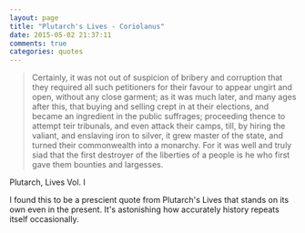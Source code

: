 ```yaml
---
layout: page
title: "Plutarch's Lives - Coriolanus"
date: 2015-05-02 21:37:11
comments: true
categories: quotes
---
```


>Certainly, it was not out of suspicion of bribery and corruption that they required all such petitioners for their favour to appear ungirt and open, without any close garment; as it was much later, and many ages after this, that buying and selling crept in at their elections, and became an ingredient in the public suffrages; proceeding thence to attempt teir tribunals, and even attack their camps, till, by hiring the valiant, and enslaving iron to silver, it grew master of the state, and turned their commonwealth into a monarchy. For it was well and truly siad that the first destroyer of the liberties of a people is he who first gave them bounties and largesses.

Plutarch, Lives Vol. I

I found this to be a prescient quote from Plutarch's Lives that stands on its own even in the present. It's astonishing how accurately history repeats itself occasionally.
